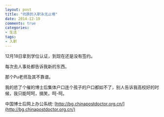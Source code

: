 ```yaml
---
layout: post
title: "坑跌的入职永无止境"
date: 2014-12-19
comments: true
categories: 
- 生活
tags:
- 入职
---
```


12月18日拿到学位认证，到现在还是没有签约。

每次去人事处都告诉我新的东西。

那个Pu老师及其不靠谱。

我的悲了个催的博士后集体户口连个孩子的户口都如不了，别人告诉我高校好的时候，我只能呵呵，搞笑，呵-呵。

中国博士后网上办公系统: [http://bg.chinapostdoctor.org.cn/](http://bg.chinapostdoctor.org.cn/)

